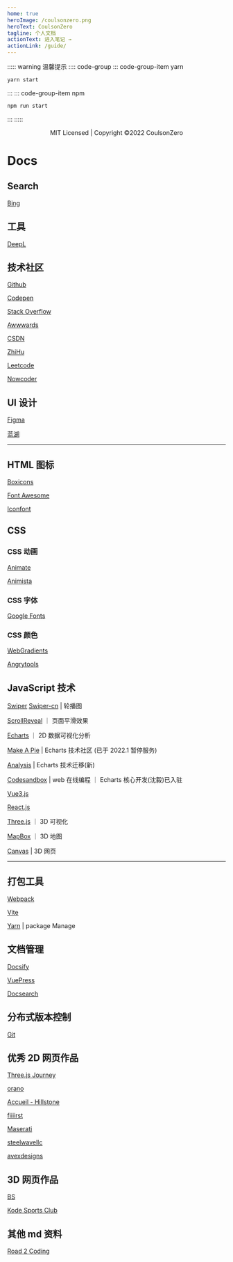 ```yaml
---
home: true
heroImage: /coulsonzero.png
heroText: CoulsonZero
tagline: 个人文档
actionText: 进入笔记 →
actionLink: /guide/
---
```


::::: warning 温馨提示
:::: code-group
::: code-group-item yarn
```bash
yarn start
```
:::
::: code-group-item npm
```bash
npm run start
```
:::
:::::

<p style="text-align:center;">MIT Licensed | Copyright ©2022 CoulsonZero</p>

# Docs

## Search

[Bing]

## 工具

[DeepL]

## 技术社区

[Github]

[Codepen]

[Stack Overflow]

[Awwwards]

[CSDN]

[ZhiHu]

[Leetcode]

[Nowcoder]

## UI 设计

[Figma]

[蓝湖]

---

## HTML 图标

[Boxicons]

[Font Awesome]

[Iconfont]

## CSS

### CSS 动画

[Animate]

[Animista]

### CSS 字体

[Google Fonts]

### CSS 颜色

[WebGradients]

[Angrytools]

## JavaScript 技术

[Swiper]
[Swiper-cn] | 轮播图

[ScrollReveal] ｜ 页面平滑效果

[Echarts] ｜ 2D 数据可视化分析

[Make A Pie] | Echarts 技术社区 (已于 2022.1 暂停服务)

[Analysis] | Echarts 技术迁移(新)

[Codesandbox] | web 在线编程 ｜ Echarts 核心开发(沈毅)已入驻

[Vue3.js]

[React.js]

[Three.js] ｜ 3D 可视化

[MapBox] ｜ 3D 地图

[Canvas] | 3D 网页

---

## 打包工具

[Webpack]

[Vite]

[Yarn] | package Manage

## 文档管理

[Docsify]

[VuePress]

[Docsearch]

## 分布式版本控制

[Git]

## 优秀 2D 网页作品

[Three.js Journey]

[orano]

[Accueil - Hillstone]

[fiiiirst]

[Maserati]

[steelwavellc]

[avexdesigns]

## 3D 网页作品

[BS]

[Kode Sports Club]

## 其他 md 资料

[Road 2 Coding]

<!-- Links -->

[bing]: https://cn.bing.com
[github]: https://github.com
[codepen]: https://codepen.io/trending
[csdn]: https://www.csdn.net
[stack overflow]: https://stackoverflow.com
[zhihu]: https://www.zhihu.com/
[swiper]: https://swiperjs.com
[scrollreveal]: https://scrollrevealjs.org
[echarts]: https://echarts.apache.org
[make a pie]: https://www.makeapie.com
[mapbox]: https://www.mapbox.com
[boxicons]: https://boxicons.com
[iconfont]: https://www.iconfont.cn
[animate]: https://animate.style
[font awesome]: https://fontawesome.com
[webgradients]: https://webgradients.com
[docsify]: https://docsify.js.org
[vuepress]: https://v2.vuepress.vuejs.org/zh/
[figma]: https://www.figma.com
[deepl]: https://www.deepl.com/en/translator
[webpack]: https://webpack.js.org
[vite]: https://www.vitejs.net
[蓝湖]: https://lanhuapp.com
[three.js]: https://threejs.org
[vue3.js]: https://v3.cn.vuejs.org
[react.js]: https://reactjs.org
[leetcode]: https://leetcode-cn.com
[nowcoder]: https://www.nowcoder.com
[awwwards]: https://www.awwwards.com
[animista]: https://animista.net
[google fonts]: http://googlefonts.cn/english
[swiper-cn]: https://github.surmon.me/vue-awesome-swiper/
[git]: https://git-scm.com
[docsearch]: https://docsearch.algolia.com
[yarn]: https://yarnpkg.com
[analysis]: http://analysis.datains.cn/finance-admin/#/chartLib/all
[codesandbox]: https://codesandbox.io
[canvas]: https://developer.mozilla.org/zh-CN/docs/Web/API/Canvas_API/Tutorial
[accueil - hillstone]: https://www.groupehillstone.com
[three.js journey]: https://threejs-journey.com
[bs]: https://bruno-simon.com
[road 2 coding]: https://www.r2coding.com/#/
[angrytools]: https://angrytools.com
[kode sports club]: https://kodeclubs.com
[maserati]: https://houseof.maserati.com
[fiiiirst]: https://fiiiirst.com
[steelwavellc]: https://www.steelwavellc.com
[avexdesigns]: https://avexdesigns.com/
[orano]: https://www.orano.group/experience/innovation/en
